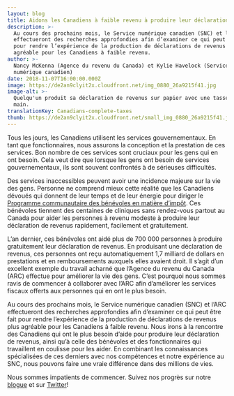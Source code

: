 ```yaml
---
layout: blog
title: Aidons les Canadiens à faible revenu à produire leur déclaration de revenus
description: >-
  Au cours des prochains mois, le Service numérique canadien (SNC) et l’ARC
  effectueront des recherches approfondies afin d’examiner ce qui peut être fait
  pour rendre l’expérience de la production de déclarations de revenus plus
  agréable pour les Canadiens à faible revenu.
author: >-
  Nancy McKenna (Agence du revenu du Canada) et Kylie Havelock (Service
  numérique canadien)
date: 2018-11-07T16:00:00.000Z
image: https://de2an9clyit2x.cloudfront.net/img_0880_26a9215f41.jpg
image-alt: >-
  Quelqu'un produit sa déclaration de revenus sur papier avec une tasse en
  main.
translationKey: Canadians-complete-taxes
thumb: https://de2an9clyit2x.cloudfront.net/small_img_0880_26a9215f41.jpg
---
```

Tous les jours, les Canadiens utilisent les services gouvernementaux. En tant que fonctionnaires, nous assurons la conception et la prestation de ces services. Bon nombre de ces services sont cruciaux pour les gens qui en ont besoin. Cela veut dire que lorsque les gens ont besoin de services gouvernementaux, ils sont souvent confrontés à de sérieuses difficultés.

Des services inaccessibles peuvent avoir une incidence majeure sur la vie des gens. Personne ne comprend mieux cette réalité que les Canadiens dévoués qui donnent de leur temps et de leur énergie pour diriger le [Programme communautaire des bénévoles en matière d’impôt](https://www.canada.ca/fr/agence-revenu/services/impot/particuliers/programme-communautaire-benevoles-matiere-impot.html). Ces bénévoles tiennent des centaines de cliniques sans rendez-vous partout au Canada pour aider les personnes à revenu modeste à produire leur déclaration de revenus rapidement, facilement et gratuitement.

L’an dernier, ces bénévoles ont aidé plus de 700 000 personnes à produire gratuitement leur déclaration de revenus. En produisant une déclaration de revenus, ces personnes ont reçu automatiquement 1,7 milliard de dollars en prestations et en remboursements auxquels elles avaient droit. Il s’agit d’un excellent exemple du travail acharné que l’Agence du revenu du Canada (ARC) effectue pour améliorer la vie des gens. C’est pourquoi nous sommes ravis de commencer à collaborer avec l’ARC afin d’améliorer les services fiscaux offerts aux personnes qui en ont le plus besoin.

Au cours des prochains mois, le Service numérique canadien (SNC) et l’ARC effectueront des recherches approfondies afin d’examiner ce qui peut être fait pour rendre l’expérience de la production de déclarations de revenus plus agréable pour les Canadiens à faible revenu. Nous irons à la rencontre des Canadiens qui ont le plus besoin d’aide pour produire leur déclaration de revenus, ainsi qu’à celle des bénévoles et des fonctionnaires qui travaillent en coulisse pour les aider. En combinant les connaissances spécialisées de ces derniers avec nos compétences et notre expérience au SNC, nous pouvons faire une vraie différence dans des millions de vies.

Nous sommes impatients de commencer. Suivez nos progrès sur notre [blogue](https://numerique.canada.ca/blogue/) et sur [Twitter](https://twitter.com/SNC_GC)!

